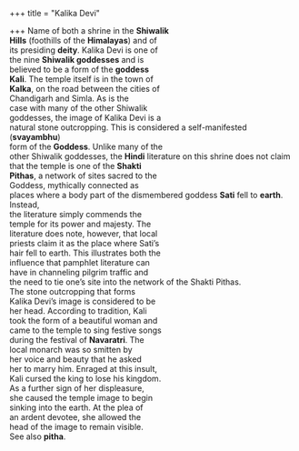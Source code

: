 +++
title = "Kalika Devi"

+++
Name of both a shrine in the **Shiwalik**  
**Hills** (foothills of the **Himalayas**) and of  
its presiding **deity**. Kalika Devi is one of  
the nine **Shiwalik goddesses** and is  
believed to be a form of the **goddess**  
**Kali**. The temple itself is in the town of  
**Kalka**, on the road between the cities of  
Chandigarh and Simla. As is the  
case with many of the other Shiwalik  
goddesses, the image of Kalika Devi is a  
natural stone outcropping. This is considered a self-manifested (**svayambhu**)  
form of the **Goddess**. Unlike many of the  
other Shiwalik goddesses, the **Hindi** literature on this shrine does not claim  
that the temple is one of the **Shakti**  
**Pithas**, a network of sites sacred to the  
Goddess, mythically connected as  
places where a body part of the dismembered goddess **Sati** fell to **earth**. Instead,  
the literature simply commends the  
temple for its power and majesty. The  
literature does note, however, that local  
priests claim it as the place where Sati’s  
hair fell to earth. This illustrates both the  
influence that pamphlet literature can  
have in channeling pilgrim traffic and  
the need to tie one’s site into the network of the Shakti Pithas.  
The stone outcropping that forms  
Kalika Devi’s image is considered to be  
her head. According to tradition, Kali  
took the form of a beautiful woman and  
came to the temple to sing festive songs  
during the festival of **Navaratri**. The  
local monarch was so smitten by  
her voice and beauty that he asked  
her to marry him. Enraged at this insult,  
Kali cursed the king to lose his kingdom.  
As a further sign of her displeasure,  
she caused the temple image to begin  
sinking into the earth. At the plea of  
an ardent devotee, she allowed the  
head of the image to remain visible.  
See also **pitha**.